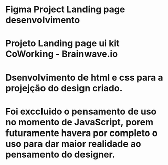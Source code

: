 # Figma Project Landing page desenvolvimento

# Projeto Landing page ui kit CoWorking - Brainwave.io

# Dsenvolvimento de html e css para a projejção do design criado.

# Foi exccluido o pensamento de uso no momento de JavaScript, porem futuramente havera por completo o uso para dar maior realidade ao pensamento do designer.

# 
